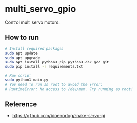 # multi_servo_gpio
Control multi servo motors.

## How to run

```sh
# Install required packages
sudo apt update
sudo apt upgrade
sudo apt install python3-pip python3-dev gcc git
sudo pip install -r requirements.txt

# Run script
sudo python3 main.py
# You need to run as root to avoid the error:
# RuntimeError: No access to /dev/mem. Try running as root!
```

## Reference
- https://github.com/bioerrorlog/snake-servo-pi
